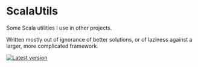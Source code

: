 # ScalaUtils

Some Scala utilities I use in other projects.

Written mostly out of ignorance of better solutions, or of laziness
against a larger, more complicated framework.

[![Latest version](https://index.scala-lang.org/jphmrst/ScalaUtils/misc-utils/latest.svg)](https://index.scala-lang.org/jphmrst/ScalaUtils/misc-utils)
